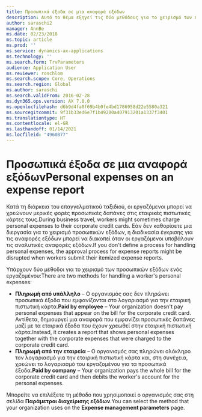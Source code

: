 ```yaml
---
title: Προσωπικά έξοδα σε μια αναφορά εξόδων
description: Αυτό το θέμα εξηγεί τις δύο μεθόδους για το χειρισμό των προσωπικών εξόδων ενός εργαζομένου στο Microsoft Dynamics 365 Finance.
author: saraschi2
manager: AnnBe
ms.date: 02/23/2018
ms.topic: article
ms.prod: ''
ms.service: dynamics-ax-applications
ms.technology: ''
ms.search.form: TrvParameters
audience: Application User
ms.reviewer: roschlom
ms.search.scope: Core, Operations
ms.search.region: Global
ms.author: saraschi
ms.search.validFrom: 2016-02-28
ms.dyn365.ops.version: AX 7.0.0
ms.openlocfilehash: d6b9d4fa0f69b4b0fe4bd1786958d22e5580a321
ms.sourcegitcommit: 9f31b33ed6e7f1b49200a407913201a1337f3401
ms.translationtype: HT
ms.contentlocale: el-GR
ms.lasthandoff: 01/14/2021
ms.locfileid: "4960877"
---
```

# <a name="personal-expenses-on-an-expense-report"></a><span data-ttu-id="b3e45-103">Προσωπικά έξοδα σε μια αναφορά εξόδων</span><span class="sxs-lookup"><span data-stu-id="b3e45-103">Personal expenses on an expense report</span></span>

<span data-ttu-id="b3e45-104">Κατά τη διάρκεια του επαγγελματικού ταξιδιού, οι εργαζόμενοι μπορεί να χρεώνουν μερικές φορές προσωπικές δαπάνες στις εταιρικές πιστωτικές κάρτες τους.</span><span class="sxs-lookup"><span data-stu-id="b3e45-104">During business travel, workers might sometimes charge personal expenses to their corporate credit cards.</span></span> <span data-ttu-id="b3e45-105">Εάν δεν καθορίσετε μια διεργασία για το χειρισμό προσωπικών εξόδων, η διαδικασία έγκρισης για τις αναφορές εξόδων μπορεί να διακοπεί όταν οι εργαζόμενοι υποβάλουν τις αναλυτικές αναφορές εξόδων.</span><span class="sxs-lookup"><span data-stu-id="b3e45-105">If you don't define a process for handling personal expenses, the approval process for expense reports might be disrupted when workers submit their itemized expense reports.</span></span> 

<span data-ttu-id="b3e45-106">Υπάρχουν δύο μέθοδοι για το χειρισμό των προσωπικών εξόδων ενός εργαζομένου:</span><span class="sxs-lookup"><span data-stu-id="b3e45-106">There are two methods for handling a worker's personal expenses:</span></span>

- <span data-ttu-id="b3e45-107">**Πληρωμή από υπάλληλο** – Ο οργανισμός σας δεν πληρώνει προσωπικά έξοδα που εμφανίζονται στο λογαριασμό για την εταιρική πιστωτική κάρτα.</span><span class="sxs-lookup"><span data-stu-id="b3e45-107">**Paid by employee** – Your organization doesn't pay personal expenses that appear on the bill for the corporate credit card.</span></span> <span data-ttu-id="b3e45-108">Αντίθετα, δημιουργεί μια αναφορά που εμφανίζει προσωπικές δαπάνες μαζί με τα εταιρικά έξοδα που έχουν χρεωθεί στην εταιρική πιστωτική κάρτα.</span><span class="sxs-lookup"><span data-stu-id="b3e45-108">Instead, it creates a report that shows personal expenses together with the corporate expenses that were charged to the corporate credit card.</span></span>
- <span data-ttu-id="b3e45-109">**Πληρωμή από την εταιρεία** – Ο οργανισμός σας πληρώνει ολόκληρο τον λογαριασμό για την εταιρική πιστωτική κάρτα και, στη συνέχεια, χρεώνει το λογαριασμό του εργαζομένου για τα προσωπικά έξοδα.</span><span class="sxs-lookup"><span data-stu-id="b3e45-109">**Paid by company** – Your organization pays the whole bill for the corporate credit card and then debits the worker's account for the personal expenses.</span></span>

<span data-ttu-id="b3e45-110">Μπορείτε να επιλέξετε τη μέθοδο που χρησιμοποιεί ο οργανισμός σας στη σελίδα **Παράμετροι διαχείρισης εξόδων**.</span><span class="sxs-lookup"><span data-stu-id="b3e45-110">You can select the method that your organization uses on the **Expense management parameters** page.</span></span>
